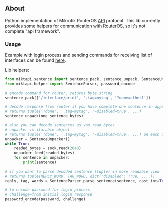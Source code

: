 ## About
Python implementation of Mikrotik RouterOS [API](https://wiki.mikrotik.com/wiki/Manual:API) protocol.
This lib currently provides some helpers for communication with RouterOS, so it's not complete "api framework".

### Usage

Example with login process and sending commands for receiving list of interfaces
can be found [here](https://github.com/mrin/miktapi/blob/1.0.17/examples/simple_interface_print.py).

Lib helpers:

```python
from miktapi.sentence import sentence_pack, sentence_unpack, SentenceUnpacker
from miktapi.helper import SentenceParser, password_encode
    
# encode command for router, returns byte string
sentence_pack(['/interface/print', '.tag=mytag', '?name=ether1'])   

# decode response from router if you have complete one sentence in appropriate format
# returns tuple('!done', '.tag=mytag', '=disabled=true', ...)
sentence_unpack(one_sentence_bytes)

# also you can decode sentences as you read bytes
# unpacker is itarable object
# returns tuple('!done', '.tag=mytag', '=disabled=true', ...) on each iteration
unpacker = SentenceUnpacker()
while True:
    readed_bytes = sock.read(2048)
    unpacker.feed(readed_bytes)
    for sentence in unpacker:
        print(sentence)
        
# if you want to parse decoded sentence (tuple) in more readable view
# returns tuple(REPLY_WORD, TAG_WORD, dict('disabled': True, ....))
reply, tag, words = SentenceParser.parse_sentence(sentence, cast_int=True, cast_bool=True)

# to encode password for login process
# challenge=from initial login response
password_encode(password, challenge)
```